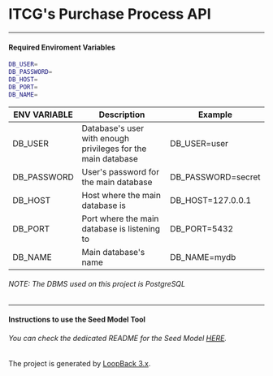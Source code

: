 # ITCG's Purchase Process API
___
#### Required Enviroment Variables

```sh
DB_USER=
DB_PASSWORD=
DB_HOST=
DB_PORT=
DB_NAME=
```


| ENV VARIABLE | Description |  Example |
| ------ | ------ | ------ | 
| DB_USER | Database's user with enough privileges for the main database | DB_USER=user |
| DB_PASSWORD | User's password for the main database | DB_PASSWORD=secret |
| DB_HOST | Host where the main database is | DB_HOST=127.0.0.1 |
| DB_PORT | Port where the main database is listening to | DB_PORT=5432 |
| DB_NAME | Main database's name | DB_NAME=mydb |

###### NOTE: The DBMS used on this project is PostgreSQL
___
#### Instructions to use the Seed Model Tool
###### You can check the dedicated README for the Seed Model [HERE](https://github.com/marcos8896/ITCG-Purchase-Process-API/tree/master/seeds).

The project is generated by [LoopBack 3.x](http://loopback.io).